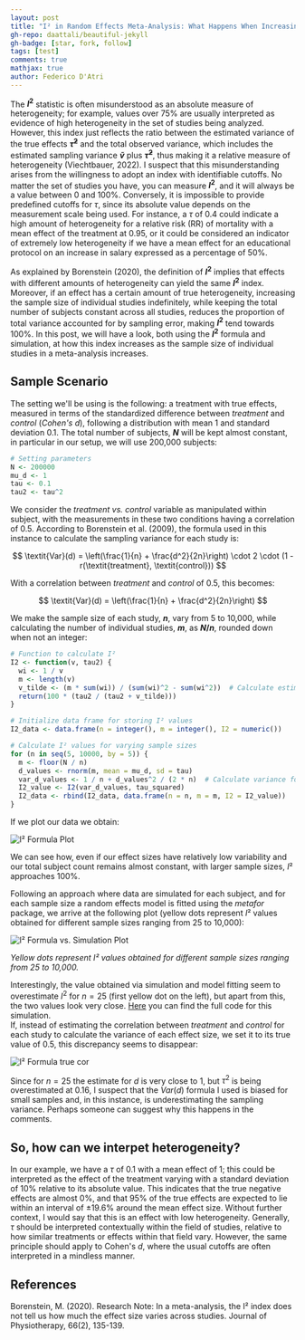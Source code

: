 ```yaml
---
layout: post
title: "I² in Random Effects Meta-Analysis: What Happens When Increasing the Sample Size?"
gh-repo: daattali/beautiful-jekyll
gh-badge: [star, fork, follow]
tags: [test]
comments: true
mathjax: true
author: Federico D'Atri
---
```


The **$I^2$** statistic is often misunderstood as an absolute measure of heterogeneity; for example, values over 75% are usually interpreted as evidence of high heterogeneity in the set of studies being analyzed. However, this index just reflects the ratio between the estimated variance of the true effects **$\tilde{\tau}^2$** and the total observed variance, which includes the estimated sampling variance **$\tilde{v}$** plus **$\tilde{\tau}^2$**, thus making it a relative measure of heterogeneity (Viechtbauer, 2022). I suspect that this misunderstanding arises from the willingness to adopt an index with identifiable cutoffs. No matter the set of studies you have, you can measure **$I^2$**, and it will always be a value between 0 and 100%. Conversely, it is impossible to provide predefined cutoffs for $\tau$, since its absolute value depends on the measurement scale being used. For instance, a $\tau$ of 0.4 could indicate a high amount of heterogeneity for a relative risk (RR) of mortality with a mean effect of the treatment at $0.95$, or it could be considered an indicator of extremely low heterogeneity if we have a mean effect for an educational protocol on an increase in salary expressed as a percentage of 50%.

As explained by Borenstein (2020), the definition of **$I^2$** implies that effects with different amounts of heterogeneity can yield the same **$I^2$** index. Moreover, if an effect has a certain amount of true heterogeneity, increasing the sample size of individual studies indefinitely, while keeping the total number of subjects constant across all studies, reduces the proportion of total variance accounted for by sampling error, making **$I^2$** tend towards 100%. In this post, we will have a look, both using the **$I^2$** formula and simulation, at how this index increases as the sample size of individual studies in a meta-analysis increases.



## Sample Scenario
The setting we'll be using is the following: a treatment with true effects, measured in terms of the standardized difference between *treatment* and *control* (*Cohen's d*), following a distribution with mean  $1$ and  standard deviation $0.1$. The total number of subjects, **$N$** will be kept almost constant, in particular in our setup, we will use 200,000 subjects:  
```r
# Setting parameters
N <- 200000
mu_d <- 1
tau <- 0.1
tau2 <- tau^2
```
We consider the *treatment vs. control* variable as manipulated within subject, with the measurements in these two conditions having a correlation of 0.5. According to Borenstein et al. (2009), the formula used in this instance to calculate the sampling variance for each study is:

$$
\textit{Var}(d) = \left(\frac{1}{n} + \frac{d^2}{2n}\right) \cdot 2 \cdot (1 - r(\textit{treatment}, \textit{control}))
$$

With a correlation between *treatment* and *control* of $0.5$, this becomes:

$$
\textit{Var}(d) = \left(\frac{1}{n} + \frac{d^2}{2n}\right)
$$

We make the sample size of each study, **$n$**, vary from 5 to 10,000, while calculating the number of individual studies, **$m$**, as **$N / n$**, rounded down when not an integer:

```r
# Function to calculate I² 
I2 <- function(v, tau2) {
  wi <- 1 / v
  m <- length(v)  
  v_tilde <- (m * sum(wi)) / (sum(wi)^2 - sum(wi^2))  # Calculate estimated sampling variance
  return(100 * (tau2 / (tau2 + v_tilde)))  
}

# Initialize data frame for storing I² values
I2_data <- data.frame(n = integer(), m = integer(), I2 = numeric())

# Calculate I² values for varying sample sizes
for (n in seq(5, 10000, by = 5)) {
  m <- floor(N / n)  
  d_values <- rnorm(m, mean = mu_d, sd = tau)  
  var_d_values <- 1 / n + d_values^2 / (2 * n)  # Calculate variance for each study
  I2_value <- I2(var_d_values, tau_squared)  
  I2_data <- rbind(I2_data, data.frame(n = n, m = m, I2 = I2_value)) 
}
```
If we plot our data we obtain:  

![I² Formula Plot](https://github.com/fdatri/I2-and-sample-size/blob/main/I2%20formula%20plot.png?raw=true)


We can see how, even if our effect sizes have relatively low variability and our total subject count remains almost constant, with larger sample sizes, $I²$ approaches 100%. 

Following an approach where data are simulated for each subject, and for each sample size a random effects model is fitted using the *metafor* package, we arrive at the following plot (yellow dots represent $I²$ values obtained for different sample sizes ranging from 25 to 10,000):

![I² Formula vs. Simulation Plot](https://github.com/fdatri/I2-and-sample-size/blob/main/I2%20formula%20vs.%20simulation%20plot.png)  

*Yellow dots represent I² values obtained for different sample sizes ranging from 25 to 10,000.*


Interestingly, the value obtained via simulation and model fitting seem to overestimate $I^2$ for $n = 25$ (first yellow dot on the left), but apart from this, the two values look very close. [Here](https://github.com/fdatri/I2-and-sample-size/blob/main/simulation_I_squared.R) you can find the full code for this simulation.  
If, instead of estimating the correlation between *treatment* and *control* for each study to calculate the variance of each effect size, we set it to its true value of 0.5, this discrepancy seems to disappear:

![I² Formula true cor](https://github.com/fdatri/I2-and-sample-size/blob/main/I2%20true%20cor.png)  

Since for $n = 25$ the estimate for $d$ is very close to $1$, but $\tau^2$ is being overestimated at $0.16$, I suspect that the $\textit{Var}(d)$ formula I used is biased for small samples and, in this instance, is underestimating the sampling variance. Perhaps someone can suggest why this happens in the comments.


## So, how can we interpet heterogeneity?

In our example, we have a $\tau$ of 0.1 with a mean effect of 1; this could be interpreted as the effect of the treatment varying with a standard deviation of 10% relative to its absolute value. This indicates that the true negative effects are almost 0%, and that 95% of the true effects are expected to lie within an interval of $\pm 19.6$% around the mean effect size. Without further context, I would say that this is an effect with low heterogeneity. Generally, $\tau$ should be interpreted contextually within the field of studies, relative to how similar treatments or effects within that field vary. However, the same principle should apply to Cohen's *d*, where the usual cutoffs are often interpreted in a mindless manner.



## References
Borenstein, M. (2020). Research Note: In a meta-analysis, the I² index does not tell us how much the effect size varies across studies. Journal of Physiotherapy, 66(2), 135-139.



